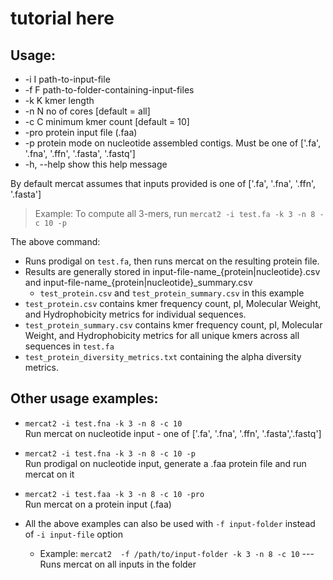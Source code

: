 # tutorial here

Usage:
-----
 * -i I        path-to-input-file
 * -f F        path-to-folder-containing-input-files
 * -k K        kmer length
 * -n N        no of cores [default = all]
 * -c C        minimum kmer count [default = 10]
 * -pro        protein input file (.faa) 
 * -p          protein mode on nucleotide assembled contigs. Must be one of ['.fa', '.fna', '.ffn', '.fasta', '.fastq']
 * -h, --help  show this help message


By default mercat assumes that inputs provided is one of ['.fa', '.fna', '.ffn', '.fasta']

> Example: To compute all 3-mers, run `mercat2 -i test.fa -k 3 -n 8 -c 10 -p`          
 
 The above command:
* Runs prodigal on `test.fa`, then runs mercat on the resulting protein file.            
* Results are generally stored in input-file-name_{protein|nucleotide}.csv and input-file-name_{protein|nucleotide}_summary.csv  
   * `test_protein.csv` and `test_protein_summary.csv` in this example  
* `test_protein.csv` contains kmer frequency count, pI, Molecular Weight, and Hydrophobicity metrics for individual sequences.  
* `test_protein_summary.csv` contains kmer frequency count, pI, Molecular Weight, and Hydrophobicity metrics for all unique kmers across all sequences in `test.fa`
* `test_protein_diversity_metrics.txt` containing the alpha diversity metrics.
  
Other usage examples:
---------------------    
*  `mercat2 -i test.fna -k 3 -n 8 -c 10`  
   Run mercat on nucleotide input - one of ['.fa', '.fna', '.ffn', '.fasta','.fastq']
    
*   `mercat2 -i test.fna -k 3 -n 8 -c 10 -p`  
    Run prodigal on nucleotide input, generate a .faa protein file and run mercat on it
    
*   `mercat2 -i test.faa -k 3 -n 8 -c 10 -pro`  
    Run mercat on a protein input (.faa)

* All the above examples can also be used with  `-f input-folder` instead of `-i input-file` option
  -  Example:  `mercat2  -f /path/to/input-folder -k 3 -n 8 -c 10` --- Runs mercat on all inputs in the folder
